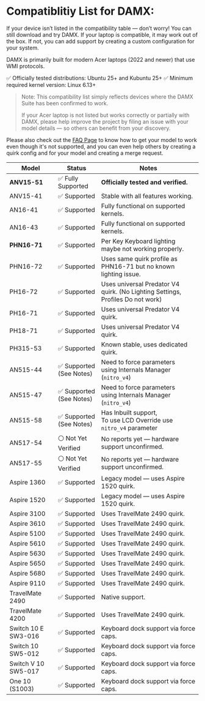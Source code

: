 # Compatiblitiy List for DAMX:
If your device isn’t listed in the compatibility table — don’t worry! You can still download and try DAMX. If your laptop is compatible, it may work out of the box. If not, you can add support by creating a custom configuration for your system.

DAMX is primarily built for modern Acer laptops (2022 and newer) that use WMI protocols.

✅ Officially tested distributions: Ubuntu 25+ and Kubuntu 25+
✅ Minimum required kernel version: Linux 6.13+

> Note: This compatibility list simply reflects devices where the DAMX Suite has been confirmed to work.
>
>If your Acer laptop is not listed but works correctly or partially with DAMX, please help improve the project by filing an issue with your model details — so others can benefit from your discovery.
>

Please also check out the [FAQ Page](https://github.com/PXDiv/Div-Acer-Manager-Max/blob/main/FAQ.md) to know how to get your model to work even though it's not supported, and you can even help others by creating a quirk config and for your model and creating a merge request. 




| Model               | Status                 | Notes                                                            |
| ------------------- | ---------------------- | ---------------------------------------------------------------- |
| **ANV15-51**        | ✅ Fully Supported      | **Officially tested and verified.**                                  |
| ANV15-41            | ✅ Supported            | Stable with all features working.                                |
| AN16-41             | ✅ Supported            | Fully functional on supported kernels.                           |
| AN16-43             | ✅ Supported            | Fully functional on supported kernels.                           |
| **PHN16-71**        | ✅ Supported |  Per Key Keyboard lighting maybe not working properly.                 |
| PHN16-72            | ✅ Supported            | Uses same quirk profile as PHN16-71 but no known lighting issue. |
| PH16-72             | ✅ Supported            | Uses universal Predator V4 quirk. (No Lighting Settings, Profiles Do not work)|
| PH16-71             | ✅ Supported            | Uses universal Predator V4 quirk.                                |
| PH18-71             | ✅ Supported            | Uses universal Predator V4 quirk.                                |
| PH315-53            | ✅ Supported            | Known stable, uses dedicated quirk.                              |
| AN515-44            | ✅ Supported <br> (See Notes)  | Need to force parameters <br> using Internals Manager (`nitro_v4`)|
| AN515-47            | ✅ Supported <br> (See Notes)  | Need to force parameters <br> using Internals Manager (`nitro_v4`)|
| AN515-58            | ✅ Supported <br> (See Notes)| Has Inbuilt support, <br> To use LCD Override use `nitro_v4` parameter|
| AN517-54            | ⚪ Not Yet Verified     | No reports yet — hardware support unconfirmed.                   |
| AN517-55            | ⚪ Not Yet Verified     | No reports yet — hardware support unconfirmed.                   |
| Aspire 1360         | ✅ Supported            | Legacy model — uses Aspire 1520 quirk.                           |
| Aspire 1520         | ✅ Supported            | Legacy model — uses Aspire 1520 quirk.                           |
| Aspire 3100         | ✅ Supported            | Uses TravelMate 2490 quirk.                                      |
| Aspire 3610         | ✅ Supported            | Uses TravelMate 2490 quirk.                                      |
| Aspire 5100         | ✅ Supported            | Uses TravelMate 2490 quirk.                                      |
| Aspire 5610         | ✅ Supported            | Uses TravelMate 2490 quirk.                                      |
| Aspire 5630         | ✅ Supported            | Uses TravelMate 2490 quirk.                                      |
| Aspire 5650         | ✅ Supported            | Uses TravelMate 2490 quirk.                                      |
| Aspire 5680         | ✅ Supported            | Uses TravelMate 2490 quirk.                                      |
| Aspire 9110         | ✅ Supported            | Uses TravelMate 2490 quirk.                                      |
| TravelMate 2490     | ✅ Supported            | Native support.                                                  |
| TravelMate 4200     | ✅ Supported            | Uses TravelMate 2490 quirk.                                      |
| Switch 10 E SW3-016 | ✅ Supported            | Keyboard dock support via force caps.                            |
| Switch 10 SW5-012   | ✅ Supported            | Keyboard dock support via force caps.                            |
| Switch V 10 SW5-017 | ✅ Supported            | Keyboard dock support via force caps.                            |
| One 10 (S1003)      | ✅ Supported            | Keyboard dock support via force caps.                            |
